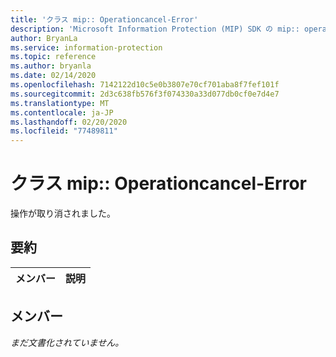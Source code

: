 ```yaml
---
title: 'クラス mip:: Operationcancel-Error'
description: 'Microsoft Information Protection (MIP) SDK の mip:: operationcancel/error クラスについて説明します。'
author: BryanLa
ms.service: information-protection
ms.topic: reference
ms.author: bryanla
ms.date: 02/14/2020
ms.openlocfilehash: 7142122d10c5e0b3807e70cf701aba8f7fef101f
ms.sourcegitcommit: 2d3c638fb576f3f074330a33d077db0cf0e7d4e7
ms.translationtype: MT
ms.contentlocale: ja-JP
ms.lasthandoff: 02/20/2020
ms.locfileid: "77489811"
---
```

# <a name="class-mipoperationcancellederror"></a>クラス mip:: Operationcancel-Error 
操作が取り消されました。
  
## <a name="summary"></a>要約
 メンバー                        | 説明                                
--------------------------------|---------------------------------------------
  
## <a name="members"></a>メンバー
_まだ文書化されていません。_
